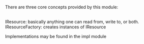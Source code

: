 There are three core concepts provided by this module:

<br/>IResource: basically anything one can read from, write to, or both. 
<br/>IResourceFactory: creates instances of IResource

Implementations may be found in the impl module